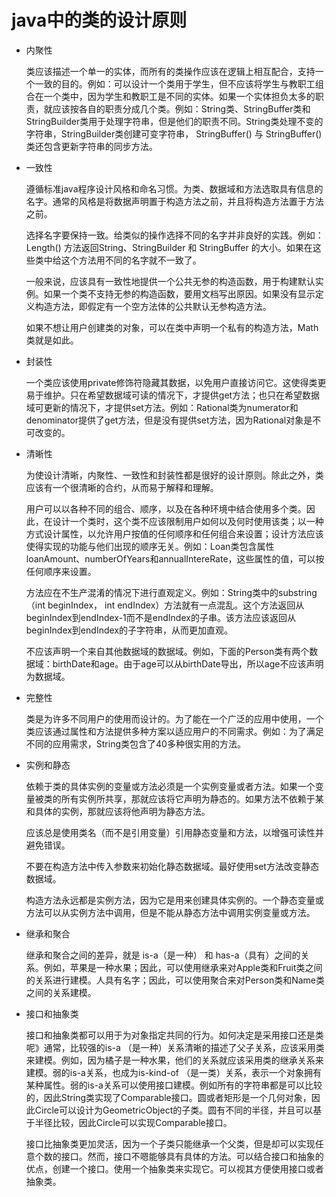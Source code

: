 # java中的类的设计原则  

- 内聚性

  类应该描述一个单一的实体，而所有的类操作应该在逻辑上相互配合，支持一个一致的目的。例如：可以设计一个类用于学生，但不应该将学生与教职工组合在一个类中，因为学生和教职工是不同的实体。如果一个实体担负太多的职责，就应该按各自的职责分成几个类。例如：String类、StringBuffer类和 StringBuilder类用于处理字符串，但是他们的职责不同。String类处理不变的字符串，StringBuilder类创建可变字符串， StringBuffer() 与 StringBuffer() 类还包含更新字符串的同步方法。

- 一致性

  遵循标准java程序设计风格和命名习惯。为类、数据域和方法选取具有信息的名字。通常的风格是将数据声明置于构造方法之前，并且将构造方法置于方法之前。

  选择名字要保持一致。给类似的操作选择不同的名字并非良好的实践。例如：Length() 方法返回String、StringBuilder 和 StringBuffer 的大小。如果在这些类中给这个方法用不同的名字就不一致了。

  一般来说，应该具有一致性地提供一个公共无参的构造函数，用于构建默认实例。如果一个类不支持无参的构造函数，要用文档写出原因。如果没有显示定义构造方法，即假定有一个空方法体的公共默认无参构造方法。

  如果不想让用户创建类的对象，可以在类中声明一个私有的构造方法，Math类就是如此。

- 封装性

  一个类应该使用private修饰符隐藏其数据，以免用户直接访问它。这使得类更易于维护。只在希望数据域可读的情况下，才提供get方法；也只在希望数据域可更新的情况下，才提供set方法。例如：Rational类为numerator和denominator提供了get方法，但是没有提供set方法，因为Rational对象是不可改变的。

- 清晰性

  为使设计清晰，内聚性、一致性和封装性都是很好的设计原则。除此之外，类应该有一个很清晰的合约，从而易于解释和理解。

  用户可以以各种不同的组合、顺序，以及在各种环境中结合使用多个类。因此，在设计一个类时，这个类不应该限制用户如何以及何时使用该类；以一种方式设计属性，以允许用户按值的任何顺序和任何组合来设置；设计方法应该使得实现的功能与他们出现的顺序无关。例如：Loan类包含属性loanAmount、numberOfYears和annualIntereRate，这些属性的值，可以按任何顺序来设置。

  方法应在不生产混淆的情况下进行直观定义。例如：String类中的substring（int beginIndex， int endIndex）方法就有一点混乱。这个方法返回从beginIndex到endIndex-1而不是endIndex的子串。该方法应该返回从beginIndex到endIndex的子字符串，从而更加直观。

  不应该声明一个来自其他数据域的数据域。例如，下面的Person类有两个数据域：birthDate和age。由于age可以从birthDate导出，所以age不应该声明为数据域。

- 完整性

  类是为许多不同用户的使用而设计的。为了能在一个广泛的应用中使用，一个类应该通过属性和方法提供多种方案以适应用户的不同需求。例如：为了满足不同的应用需求，String类包含了40多种很实用的方法。  

- 实例和静态

  依赖于类的具体实例的变量或方法必须是一个实例变量或者方法。如果一个变量被类的所有实例所共享，那就应该将它声明为静态的。如果方法不依赖于某和具体的实例，那就应该将他声明为静态方法。

  应该总是使用类名（而不是引用变量）引用静态变量和方法，以增强可读性并避免错误。

  不要在构造方法中传入参数来初始化静态数据域。最好使用set方法改变静态数据域。

  构造方法永远都是实例方法，因为它是用来创建具体实例的。一个静态变量或方法可以从实例方法中调用，但是不能从静态方法中调用实例变量或方法。

- 继承和聚合

  继承和聚合之间的差异，就是 is-a（是一种） 和 has-a（具有）之间的关系。例如，苹果是一种水果；因此，可以使用继承来对Apple类和Fruit类之间的关系进行建模。人具有名字；因此，可以使用聚合来对Person类和Name类之间的关系建模。

- 接口和抽象类

  接口和抽象类都可以用于为对象指定共同的行为。如何决定是采用接口还是类呢》通常，比较强的is-a （是一种）关系清晰的描述了父子关系，应该采用类来建模。例如，因为橘子是一种水果，他们的关系就应该采用类的继承关系来建模。弱的is-a关系，也成为is-kind-of （是一类）关系，表示一个对象拥有某种属性。弱的is-a关系可以使用接口建模。例如所有的字符串都是可以比较的，因此String类实现了Comparable接口。圆或者矩形是一个几何对象，因此Circle可以设计为GeometricObject的子类。圆有不同的半径，并且可以基于半径比较，因此Circle可以实现Comparable接口。

  接口比抽象类更加灵活，因为一个子类只能继承一个父类，但是却可以实现任意个数的接口。然而，接口不嗯能够具有具体的方法。可以结合接口和抽象的优点，创建一个接口。使用一个抽象类来实现它。可以视其方便使用接口或者抽象类。